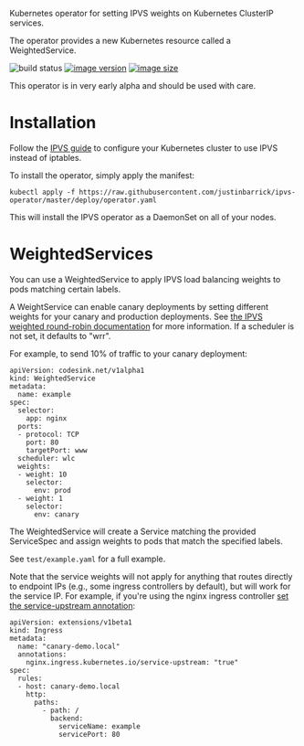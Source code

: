Kubernetes operator for setting IPVS weights on Kubernetes ClusterIP services.

The operator provides a new Kubernetes resource called a WeightedService.

![build status](https://ci.codesink.net/api/badges/justinbarrick/ipvs-operator/status.svg)
[![image version](https://images.microbadger.com/badges/version/justinbarrick/ipvs-operator.svg)](https://microbadger.com/images/justinbarrick/ipvs-operator)
[![image size](https://images.microbadger.com/badges/image/justinbarrick/ipvs-operator.svg)](https://microbadger.com/images/justinbarrick/ipvs-operator "Get your own image badge on microbadger.com")

This operator is in very early alpha and should be used with care.

# Installation

Follow the [IPVS guide](https://github.com/kubernetes/kubernetes/tree/master/pkg/proxy/ipvs) to configure
your Kubernetes cluster to use IPVS instead of iptables.

To install the operator, simply apply the manifest:

```
kubectl apply -f https://raw.githubusercontent.com/justinbarrick/ipvs-operator/master/deploy/operator.yaml
```

This will install the IPVS operator as a DaemonSet on all of your nodes.

# WeightedServices

You can use a WeightedService to apply IPVS load balancing weights to pods matching certain labels.

A WeightService can enable canary deployments by setting different weights for your canary and production
deployments. See [the IPVS weighted round-robin documentation](http://kb.linuxvirtualserver.org/wiki/Weighted_Round-Robin_Scheduling)
for more information. If a scheduler is not set, it defaults to "wrr".

For example, to send 10% of traffic to your canary deployment:

```
apiVersion: codesink.net/v1alpha1
kind: WeightedService
metadata:
  name: example
spec:
  selector:
    app: nginx
  ports:
  - protocol: TCP
    port: 80
    targetPort: www
  scheduler: wlc
  weights:
  - weight: 10
    selector:
      env: prod
  - weight: 1
    selector:
      env: canary
```

The WeightedService will create a Service matching the provided ServiceSpec and assign weights to
pods that match the specified labels.

See `test/example.yaml` for a full example.

Note that the service weights will not apply for anything that routes directly to
endpoint IPs (e.g., some ingress controllers by default), but will work for the
service IP. For example, if you're using the nginx ingress controller
[set the service-upstream annotation](https://github.com/kubernetes/ingress-nginx/blob/master/docs/user-guide/nginx-configuration/annotations.md#service-upstream):

```
apiVersion: extensions/v1beta1
kind: Ingress
metadata:
  name: "canary-demo.local"
  annotations:
    nginx.ingress.kubernetes.io/service-upstream: "true"
spec:
  rules:
  - host: canary-demo.local
    http:
      paths:
        - path: /
          backend:
            serviceName: example
            servicePort: 80
```
